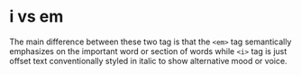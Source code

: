 # i vs em

The main difference between these two tag is that the `<em>` tag semantically emphasizes on the important word or section of words while `<i>` tag is just offset text conventionally styled in italic to show alternative mood or voice.

